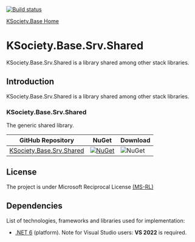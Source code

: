 [![Build status](https://ci.appveyor.com/api/projects/status/svxutqmffkucfp0r?svg=true)](https://ci.appveyor.com/project/maniglia/ksociety-base)

[KSociety.Base Home](https://github.com/K-Society/KSociety.Base)

# KSociety.Base.Srv.Shared

KSociety.Base.Srv.Shared is a library shared among other stack libraries.

## Introduction

KSociety.Base.Srv.Shared is a library shared among other stack libraries.

### KSociety.Base.Srv.Shared
The generic shared library.

| GitHub Repository | NuGet | Download |
| ------------- | ------------- | ------------- |
| [KSociety.Base.Srv.Shared](https://github.com/K-Society/KSociety.Base/tree/master/Src/01/KSociety.Base.Srv.Shared) | [![NuGet](https://img.shields.io/nuget/v/KSociety.Base.Srv.Shared)](https://www.nuget.org/packages/KSociety.Base.Srv.Shared) | ![NuGet](https://img.shields.io/nuget/dt/KSociety.Base.Srv.Shared) |

## License
The project is under Microsoft Reciprocal License [(MS-RL)](http://www.opensource.org/licenses/MS-RL)

## Dependencies

List of technologies, frameworks and libraries used for implementation:

- [.NET 6](https://dotnet.microsoft.com/download/dotnet/6.0) (platform). Note for Visual Studio users: **VS 2022** is required.